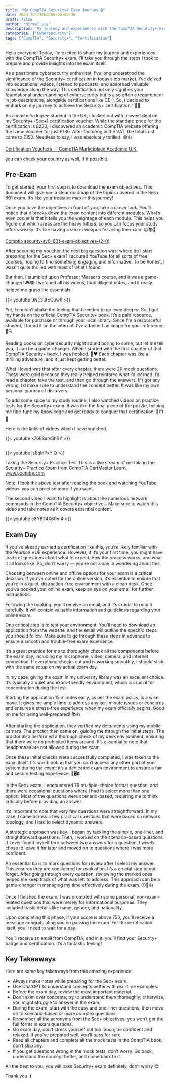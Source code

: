 ```yaml
---
title: "My CompTIA Security+ Exam Journey 🔒"
date: 2023-10-13T00:00:00+05:30
draft: false
author: "Nirmal 🇮🇳"
description: "My journey and experiences with the CompTIA Security+ exam"
categories: ["Cybersecurity"]
tags: ["CompTIA", "Security+", "Certification"]
---
```


Hello everyone! Today, I’m excited to share my journey and experiences with the CompTIA Security+ exam. I’ll take you through the steps I took to prepare and provide insights into the exam itself.

As a passionate cybersecurity enthusiast, I’ve long understood the significance of the Security+ certification in today’s job market. I’ve delved into educational videos, listened to podcasts, and absorbed valuable knowledge along the way. This certification not only signifies your foundational understanding of cybersecurity but is also often a requirement in job descriptions, alongside certifications like CEH. So, I decided to embark on my journey to achieve the Security+ certification.” 🚀😎

As a master’s degree student in the UK, I lucked out with a sweet deal on my Security+ (Sec+) certification voucher. While the standard price for the certification is £233, I discovered an academic CompTIA website offering the same voucher for just £136. After factoring in the VAT, the total cost came to £150. Needless to say, I was absolutely thrilled! 😄👍

[Certification Vouchers — CompTIA Marketplace Academic U.K.](https://uk-academic-store.comptia.org/certification-vouchers/c/11331?facetValueFilter=tenant%7Euser-type%3Aindividual)

you can check your country as well, if it possible.

## Pre-Exam

To get started, your first step is to download the exam objectives. This document will give you a clear roadmap of the topics covered in the Sec+ 601 exam. It’s like your treasure map in this journey!

Once you have the objectives in front of you, take a closer look. You’ll notice that it breaks down the exam content into different modules. What’s even cooler is that it tells you the weightage of each module. This helps you figure out which areas are the heavy hitters, so you can focus your study efforts wisely. It’s like having a secret weapon for acing the exam! 😉📚🎯

[Comptia security-sy0–601-exam-objectives-(2–0)](https://www.slideshare.net/slideshow/comptia-securitysy0601examobjectives20/250426517)

After securing my voucher, the next big question was: where do I start preparing for the Sec+ exam? I scoured YouTube for all sorts of free courses, hoping to find something engaging and informative. To be honest, I wasn’t quite thrilled with most of what I found.

But then, I stumbled upon Professor Messer’s course, and it was a game-changer! 🎮📚 I watched all his videos, took diligent notes, and it really helped me grasp the essentials.

{{< youtube 9NE33fpQuw8 >}}


Yet, I couldn’t shake the feeling that I needed to go even deeper. So, I got my hands on the official CompTIA Security+ book. It’s a paid resource, available for purchase or through your local library. Since I’m a resourceful student, I found it on the internet. I’ve attached an image for your reference. 📖🔍

Reading books on cybersecurity might sound boring to some, but let me tell you, it can be a game-changer. When I started with the first chapter of that CompTIA Security+ book, I was hooked. 📖❤️ Each chapter was like a thrilling adventure, and it just kept getting better.

What I loved was that after every chapter, there were 20 mock questions. These were gold because they really helped reinforce what I’d learned. I’d read a chapter, take the test, and then go through the answers. If I got any wrong, I’d make sure to understand the concept better. It was like my own personal journey of discovery.

To add some spice to my study routine, I also watched videos on practice tests for the Security+ exam. It was like the final piece of the puzzle, helping me fine-tune my knowledge and get ready to conquer that certification! 🚀📺🧠

Here is the links of vidoes which I have watched.

{{< youtube k70ESamSh6Y >}}


<p style="margin-bottom: 2em;"></p>

{{< youtube jsEqInPxYlQ >}}

Taking the Security+ Practice Test
This is a live stream of me taking the Security+ Practice Exam from CompTIA CertMaster Learn.
www.youtube.com

Note: I took the above test after reading the book and watching YouTube videos. you can practise more if you want.

The second video I want to highlight is about the numerous network commands in the CompTIA Security+ objectives. Make sure to watch this video and take notes as it covers essential content.


{{< youtube e8YB24X60m4 >}}

## Exam Day

If you’ve already earned a certification like this, you’re likely familiar with the Pearson VUE experience. However, if it’s your first time, you might have loads of questions about what to expect, how the process works, and what it all looks like. So, don’t worry — you’re not alone in wondering about this.

Choosing between online and offline options for your exam is a critical decision. If you’ve opted for the online version, it’s essential to ensure that you’re in a quiet, distraction-free environment with a clean desk. Once you’ve booked your online exam, keep an eye on your email for further instructions.

Following the booking, you’ll receive an email, and it’s crucial to read it carefully. It will contain valuable information and guidelines regarding your online exam.

One critical step is to test your environment. You’ll need to download an application from the website, and the email will outline the specific steps you should follow. Make sure to go through these steps in advance to ensure a smooth and trouble-free exam experience.

It’s a great practice for me to thoroughly check all the components before the exam day, including my microphone, video, camera, and internet connection. If everything checks out and is working smoothly, I should stick with the same setup on my actual exam day.

In my case, giving the exam in my university library was an excellent choice. It’s typically a quiet and exam-friendly environment, which is crucial for concentration during the test.

Starting the application 15 minutes early, as per the exam policy, is a wise move. It gives me ample time to address any last-minute issues or concerns and ensures a stress-free experience when my exam officially begins. Good on me for being well-prepared! 📚👍

After starting the application, they verified my documents using my mobile camera. The proctor then came on, guiding me through the initial steps. The proctor also performed a thorough check of my desk environment, ensuring that there were no prohibited items around. It’s essential to note that headphones are not allowed during the exam.

Once these initial checks were successfully completed, I was taken to the exam itself. It’s worth noting that you can’t access any other part of your system during the exam; it’s a dedicated exam environment to ensure a fair and secure testing experience. 📝🖥️🔒

In the Sec+ exam, I encountered 79 multiple-choice format question, and there were occasional questions where I had to select more than one option. Most of the questions were scenario-based, requiring me to think critically before providing an answer.

It’s important to note that very few questions were straightforward. In my case, I came across a few practical questions that were based on network topology, and I had to select dynamic answers.

A strategic approach was key. I began by tackling the simple, one-liner, and straightforward questions. Then, I worked on the scenario-based questions. If I ever found myself torn between two answers for a question, I wisely chose to leave it for later and moved on to questions where I was more confident.

An essential tip is to mark questions for review after I select my answer. This ensures they are considered for evaluation. It’s a crucial step to not forget. After going through every question, reviewing the marked ones helped me keep track of what was left to address. This approach can be a game-changer in managing my time effectively during the exam. 🕐📝👍

Once I finished the exam, I was prompted with some personal, non-exam-related questions that were merely for informational purposes. They included basic details like name, gender, and nationality.

Upon completing this phase, if your score is above 750, you’ll receive a message congratulating you on passing the exam. For the certification itself, you’ll need to wait for a day.

You’ll receive an email from CompTIA, and in it, you’ll find your Security+ badge and certification. It’s a fantastic feeling!

## Key Takeaways

Here are some key takeaways from this amazing experience:

- Always make notes while preparing for the Sec+ exam.
- Use ChatGPT to understand concepts better with real-time examples.
- Before the exam day, review the most important material.
- Don’t skim over concepts; try to understand them thoroughly; otherwise, you might struggle to answer in the exam.
- During the exam, start with the easy and one-liner questions, then move on to scenario-based or more complex questions.
- Remember all the acronyms from the Sec+ objectives; you won’t get the full forms in exam questions.
- On exam day, don’t stress yourself out too much; be confident and relaxed. If you’ve prepared well, you’ll pass for sure.
- Read all chapters and complete all the mock tests in the CompTIA book; don’t skip any.
- If you get questions wrong in the mock tests, don’t worry. Go back, understand the concept better, and come back to it.

All the best to you, you will pass Security+ exam definitely, don’t worry 😊

Thank you :)
